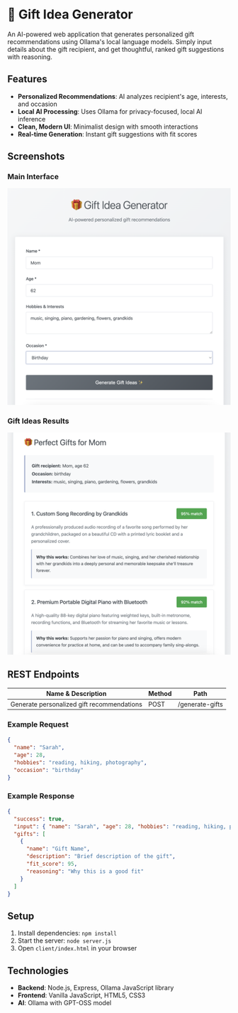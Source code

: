 # 🎁 Gift Idea Generator

An AI-powered web application that generates personalized gift recommendations using Ollama's local language models. Simply input details about the gift recipient, and get thoughtful, ranked gift suggestions with reasoning.

## Features

- **Personalized Recommendations**: AI analyzes recipient's age, interests, and occasion
- **Local AI Processing**: Uses Ollama for privacy-focused, local AI inference
- **Clean, Modern UI**: Minimalist design with smooth interactions
- **Real-time Generation**: Instant gift suggestions with fit scores

## Screenshots

### Main Interface
![Gift Idea Generator Main Interface](client/images/main.png)

### Gift Ideas Results
![Gift Ideas Results](client/images/gift-ideas.png)

## REST Endpoints

Name & Description             | Method | Path
-------------------------------|--------|------------------------------------
Generate personalized gift recommendations | POST   | /generate-gifts

### Example Request

```json
{
  "name": "Sarah",
  "age": 28,
  "hobbies": "reading, hiking, photography",
  "occasion": "birthday"
}
```

### Example Response

```json
{
  "success": true,
  "input": { "name": "Sarah", "age": 28, "hobbies": "reading, hiking, photography", "occasion": "birthday" },
  "gifts": [
    {
      "name": "Gift Name",
      "description": "Brief description of the gift",
      "fit_score": 95,
      "reasoning": "Why this is a good fit"
    }
  ]
}
```

## Setup

1. Install dependencies: `npm install`
2. Start the server: `node server.js`
3. Open `client/index.html` in your browser

## Technologies

- **Backend**: Node.js, Express, Ollama JavaScript library
- **Frontend**: Vanilla JavaScript, HTML5, CSS3
- **AI**: Ollama with GPT-OSS model

